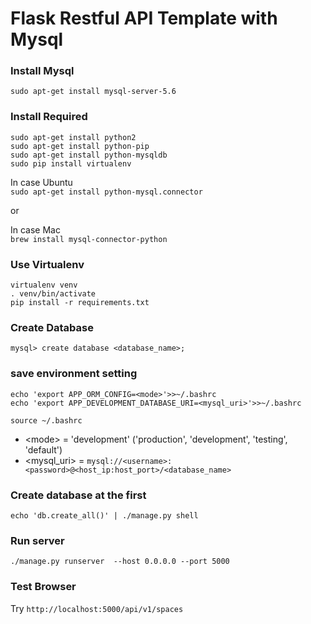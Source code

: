 # Flask Restful API Template with Mysql

### Install Mysql

`sudo apt-get install mysql-server-5.6`


### Install Required

```
sudo apt-get install python2
sudo apt-get install python-pip
sudo apt-get install python-mysqldb
sudo pip install virtualenv
```

In case Ubuntu  
`sudo apt-get install python-mysql.connector`

or 

In case Mac  
`brew install mysql-connector-python`



### Use Virtualenv

```
virtualenv venv
. venv/bin/activate
pip install -r requirements.txt
```

### Create Database

```
mysql> create database <database_name>;
```


### save environment setting

```
echo 'export APP_ORM_CONFIG=<mode>'>>~/.bashrc
echo 'export APP_DEVELOPMENT_DATABASE_URI=<mysql_uri>'>>~/.bashrc

source ~/.bashrc
```
* \<mode\> = 'development' ('production', 'development', 'testing', 'default')
* \<mysql_uri\> = `mysql://<username>:<password>@<host_ip:host_port>/<database_name>`



### Create database at the first

`echo 'db.create_all()' | ./manage.py shell`


### Run server

`./manage.py runserver  --host 0.0.0.0 --port 5000`


### Test Browser

Try `http://localhost:5000/api/v1/spaces`

